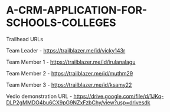 # A-CRM-APPLICATION-FOR-SCHOOLS-COLLEGES

Trailhead URLs

Team Leader - https://trailblazer.me/id/vicky143r

Team Member 1 - https://trailblazer.me/id/irulanalagu

Team Member 2 - https://trailblazer.me/id/muthm29

Team Member 3 - https://trailblazer.me/id/ksamy22

Vedio demonstration URL - https://drive.google.com/file/d/1JKq-DLP2gMMDO4bu6CX9pG9NZxFzbChy/view?usp=drivesdk
